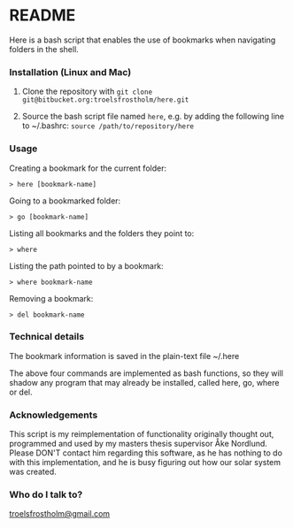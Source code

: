 # README #

Here is a bash script that enables the use of bookmarks when navigating folders in the shell. 

### Installation (Linux and Mac)
1. Clone the repository with `git clone git@bitbucket.org:troelsfrostholm/here.git`

2. Source the bash script file named `here`, e.g. by adding the following line to ~/.bashrc:
`source /path/to/repository/here`

### Usage
Creating a bookmark for the current folder:

`> here [bookmark-name]`

Going to a bookmarked folder:

`> go [bookmark-name]`

Listing all bookmarks and the folders they point to:

`> where`

Listing the path pointed to by a bookmark:

`> where bookmark-name`

Removing a bookmark:

`> del bookmark-name`

### Technical details

The bookmark information is saved in the plain-text file ~/.here

The above four commands are implemented as bash functions, so they will shadow any program that may already be installed, called here, go, where or del. 

### Acknowledgements
This script is my reimplementation of functionality originally thought out, programmed and used by my masters thesis supervisor Åke Nordlund. Please DON'T contact him regarding this software, as he has nothing to do with this implementation, and he is busy figuring out how our solar system was created.  

### Who do I talk to?
troelsfrostholm@gmail.com